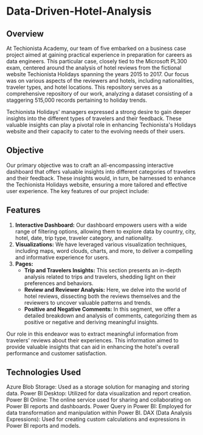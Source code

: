 # Data-Driven-Hotel-Analysis

## Overview
At Techionista Academy, our team of five embarked on a business case project aimed at gaining practical experience in preparation for careers as data engineers. This particular case, closely tied to the Microsoft PL300 exam, centered around the analysis of hotel reviews from the fictional website Techionista Holidays spanning the years 2015 to 2017. Our focus was on various aspects of the reviewers and hotels, including nationalities, traveler types, and hotel locations. This repository serves as a comprehensive repository of our work, analyzing a dataset consisting of a staggering 515,000 records pertaining to holiday trends.

Techionista Holidays' managers expressed a strong desire to gain deeper insights into the different types of travelers and their feedback. These valuable insights can play a pivotal role in enhancing Techionista's Holidays website and their capacity to cater to the evolving needs of their users.

## Objective
Our primary objective was to craft an all-encompassing interactive dashboard that offers valuable insights into different categories of travelers and their feedback. These insights would, in turn, be harnessed to enhance the Techionista Holidays website, ensuring a more tailored and effective user experience. The key features of our project include:

## Features

1. **Interactive Dashboard:** Our dashboard empowers users with a wide range of filtering options, allowing them to explore data by country, city, hotel, date, trip type, traveler category, and nationality.
2. **Visualizations:** We have leveraged various visualization techniques, including maps, word clouds, charts, and more, to deliver a compelling and informative experience for users.
3. **Pages:**
   - **Trip and Travelers Insights:** This section presents an in-depth analysis related to trips and travelers, shedding light on their preferences and behaviors.
   - **Review and Reviewer Analysis:** Here, we delve into the world of hotel reviews, dissecting both the reviews themselves and the reviewers to uncover valuable patterns and trends.
   - **Positive and Negative Comments:** In this segment, we offer a detailed breakdown and analysis of comments, categorizing them as positive or negative and deriving meaningful insights.

Our role in this endeavor was to extract meaningful information from travelers' reviews about their experiences. This information aimed to provide valuable insights that can aid in enhancing the hotel's overall performance and customer satisfaction.

## Technologies Used
Azure Blob Storage: Used as a storage solution for managing and storing data.
Power BI Desktop: Utilized for data visualization and report creation.
Power BI Online: The online service used for sharing and collaborating on Power BI reports and dashboards.
Power Query in Power BI: Employed for data transformation and manipulation within Power BI.
DAX (Data Analysis Expressions): Used for creating custom calculations and expressions in Power BI reports and models.
